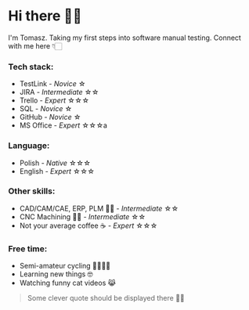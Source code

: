 # Hi there 🙋‍♂️
I'm Tomasz. Taking my first steps into software manual testing. Connect with me here 👇🏻



### Tech stack:
- TestLink - *Novice* ☆
- JIRA - *Intermediate* ☆☆
- Trello - *Expert* ☆☆☆
- SQL - *Novice* ☆
- GitHub - *Novice* ☆
- MS Office - *Expert* ☆☆☆a
### Language:
- Polish - *Native* ☆☆☆
- English - *Expert* ☆☆☆
### Other skills:
- CAD/CAM/CAE, ERP, PLM 👨‍💻 - *Intermediate* ☆☆
- CNC Machining 👨‍🔧 - *Intermediate* ☆☆
- Not your average coffee ☕️ - *Expert* ☆☆☆
### Free time:
- Semi-amateur cycling 🚴‍♂️🚵‍♂️
- Learning new things 🤓
- Watching funny cat videos 😹



> Some clever quote should be displayed there 🤷‍♂️


[//]: # (These are reference links used in the body of this note and get stripped out when the markdown processor does its job. There is no need to format nicely because it shouldn't be seen. Thanks SO - http://stackoverflow.com/questions/4823468/store-comments-in-markdown-syntax)

   [dill]: <https://github.com/joemccann/dillinger>
   [git-repo-url]: <https://github.com/joemccann/dillinger.git>
   [john gruber]: <http://daringfireball.net>
   [df1]: <http://daringfireball.net/projects/markdown/>
   [markdown-it]: <https://github.com/markdown-it/markdown-it>
   [Ace Editor]: <http://ace.ajax.org>
   [node.js]: <http://nodejs.org>
   [Twitter Bootstrap]: <http://twitter.github.com/bootstrap/>
   [jQuery]: <http://jquery.com>
   [@tjholowaychuk]: <http://twitter.com/tjholowaychuk>
   [express]: <http://expressjs.com>
   [AngularJS]: <http://angularjs.org>
   [Gulp]: <http://gulpjs.com>

   [PlDb]: <https://github.com/joemccann/dillinger/tree/master/plugins/dropbox/README.md>
   [PlGh]: <https://github.com/joemccann/dillinger/tree/master/plugins/github/README.md>
   [PlGd]: <https://github.com/joemccann/dillinger/tree/master/plugins/googledrive/README.md>
   [PlOd]: <https://github.com/joemccann/dillinger/tree/master/plugins/onedrive/README.md>
   [PlMe]: <https://github.com/joemccann/dillinger/tree/master/plugins/medium/README.md>
   [PlGa]: <https://github.com/RahulHP/dillinger/blob/master/plugins/googleanalytics/README.md>
